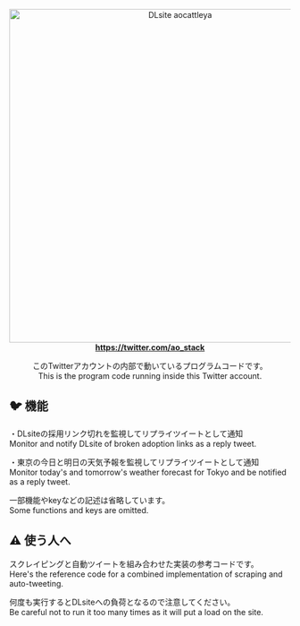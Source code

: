 <p align="center">
  <img width="596" alt="DLsite aocattleya" src="https://user-images.githubusercontent.com/39142850/99149159-a8fa6500-26cf-11eb-994a-cbbcf8281fd0.png"><br>
  <b><a href="https://twitter.com/ao_stack">https://twitter.com/ao_stack</a></b>
</p>



<p align="center">
  このTwitterアカウントの内部で動いているプログラムコードです。<br>
  This is the program code running inside this Twitter account.
</p>

## 🐦 機能

・DLsiteの採用リンク切れを監視してリプライツイートとして通知  
Monitor and notify DLsite of broken adoption links as a reply tweet.

・東京の今日と明日の天気予報を監視してリプライツイートとして通知  
Monitor today's and tomorrow's weather forecast for Tokyo and be notified as a reply tweet.

一部機能やkeyなどの記述は省略しています。  
Some functions and keys are omitted.

## ⚠️ 使う人へ

スクレイピングと自動ツイートを組み合わせた実装の参考コードです。  
Here's the reference code for a combined implementation of scraping and auto-tweeting.

何度も実行するとDLsiteへの負荷となるので注意してください。  
Be careful not to run it too many times as it will put a load on the site.

